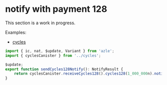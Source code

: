 # notify with payment 128

This section is a work in progress.

Examples:

-   [cycles](https://github.com/demergent-labs/azle/tree/main/examples/cycles)

```typescript
import { ic, nat, $update, Variant } from 'azle';
import { cyclesCanister } from '../cycles';

$update;
export function sendCycles128Notify(): NotifyResult {
    return cyclesCanister.receiveCycles128().cycles128(1_000_000n).notify();
}
```
